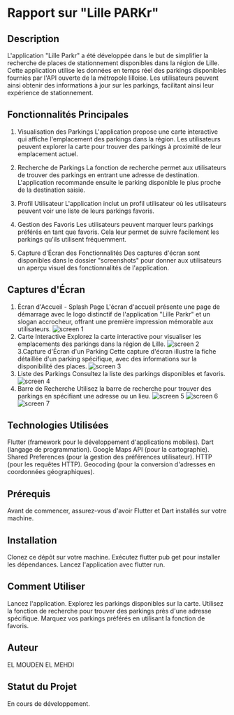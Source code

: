 # Rapport sur "Lille PARKr"

## Description

L'application "Lille Parkr" a été développée dans le but de simplifier la recherche de places de stationnement disponibles dans la région de Lille. Cette application utilise les données en temps réel des parkings disponibles fournies par l'API ouverte de la métropole lilloise. Les utilisateurs peuvent ainsi obtenir des informations à jour sur les parkings, facilitant ainsi leur expérience de stationnement.

## Fonctionnalités Principales

1. Visualisation des Parkings
L'application propose une carte interactive qui affiche l'emplacement des parkings dans la région. Les utilisateurs peuvent explorer la carte pour trouver des parkings à proximité de leur emplacement actuel.

2. Recherche de Parkings
La fonction de recherche permet aux utilisateurs de trouver des parkings en entrant une adresse de destination. L'application recommande ensuite le parking disponible le plus proche de la destination saisie.

3. Profil Utilisateur
L'application inclut un profil utilisateur où les utilisateurs peuvent voir une liste de leurs parkings favoris.

4. Gestion des Favoris
Les utilisateurs peuvent marquer leurs parkings préférés en tant que favoris. Cela leur permet de suivre facilement les parkings qu'ils utilisent fréquemment.


5. Capture d'Écran des Fonctionnalités
Des captures d'écran sont disponibles dans le dossier "screenshots" pour donner aux utilisateurs un aperçu visuel des fonctionnalités de l'application.

## Captures d'Écran

1. Écran d'Accueil - Splash Page
   L'écran d'accueil présente une page de démarrage avec le logo distinctif de l'application "Lille Parkr" et un slogan accrocheur, offrant une première impression mémorable aux utilisateurs.
![screen 1](screenshots/Screenshot_20231126_003518.png)
2. Carte Interactive
   Explorez la carte interactive pour visualiser les emplacements des parkings dans la région de Lille.
![screen 2](screenshots/map1.png)
3.Capture d'Écran d'un Parking
   Cette capture d'écran illustre la fiche détaillée d'un parking spécifique, avec des informations sur la disponibilité des places.
![screen 3](screenshots/map2.png)
4. Liste des Parkings
   Consultez la liste des parkings disponibles et favoris.
![screen 4](screenshots/liste.png)
5. Barre de Recherche
   Utilisez la barre de recherche pour trouver des parkings en spécifiant une adresse ou un lieu.
![screen 5](screenshots/barre_recherche.png)
![screen 6](screenshots/garelilleflandres.png)
![screen 7](screenshots/screen_parking.png)







## Technologies Utilisées

Flutter (framework pour le développement d'applications mobiles).
Dart (langage de programmation).
Google Maps API (pour la cartographie).
Shared Preferences (pour la gestion des préférences utilisateur).
HTTP (pour les requêtes HTTP).
Geocoding (pour la conversion d'adresses en coordonnées géographiques).


## Prérequis

Avant de commencer, assurez-vous d'avoir Flutter et Dart installés sur votre machine.

## Installation

Clonez ce dépôt sur votre machine.
Exécutez flutter pub get pour installer les dépendances.
Lancez l'application avec flutter run.

## Comment Utiliser

Lancez l'application.
Explorez les parkings disponibles sur la carte.
Utilisez la fonction de recherche pour trouver des parkings près d'une adresse spécifique.
Marquez vos parkings préférés en utilisant la fonction de favoris.

## Auteur

EL MOUDEN EL MEHDI

## Statut du Projet

En cours de développement.
